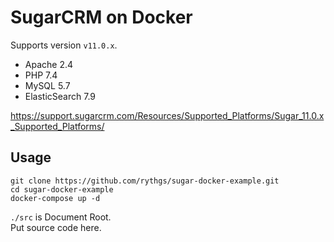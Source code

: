 # SugarCRM on Docker

Supports version `v11.0.x`.

- Apache 2.4
- PHP 7.4
- MySQL 5.7
- ElasticSearch 7.9

https://support.sugarcrm.com/Resources/Supported_Platforms/Sugar_11.0.x_Supported_Platforms/

## Usage

```
git clone https://github.com/rythgs/sugar-docker-example.git
cd sugar-docker-example
docker-compose up -d
```

`./src` is Document Root.  
Put source code here.